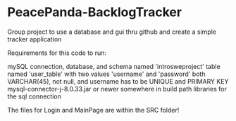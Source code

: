 # PeacePanda-BacklogTracker
Group project to use a database and gui thru github and create a simple tracker application

Requirements for this code to run:

mySQL connection, database, and schema named 'introsweproject'
table named 'user_table' with two values 'username' and 'password' both VARCHAR(45), not null, and username has to be UNIQUE and PRIMARY KEY
mysql-connector-j-8.0.33.jar or newer somewhere in build path libraries for the sql connection


The files for Login and MainPage are within the SRC folder!
